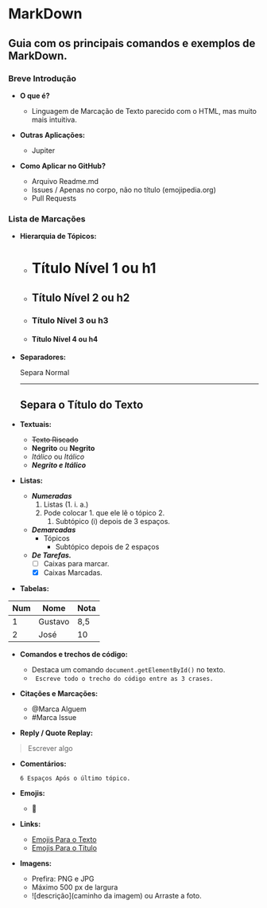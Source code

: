 # MarkDown
## Guia com os principais comandos e exemplos de MarkDown.
### Breve Introdução
* __O que é?__
  * Linguagem de Marcação de Texto parecido com o HTML, mas muito mais intuitiva.
* __Outras Aplicações:__
  * Jupiter

* __Como Aplicar no GitHub?__
  * Arquivo Readme.md
  * Issues / Apenas no corpo, não no título (emojipedia.org)
  * Pull Requests

### Lista de Marcações 
* __Hierarquia de Tópicos:__
  * # Título Nível 1 ou h1
  * ## Título Nível 2 ou h2
  * ### Título Nível 3 ou h3
  * #### Título Nível 4 ou h4
* __Separadores:__
    
    Separa Normal
    ***
    Separa o Título do Texto
    ---
* __Textuais:__
  * ~~Texto Riscado~~
  * **Negrito** ou __Negrito__
  * *Itálico* ou _Itálico_
  * __*Negrito e Itálico*__
* __Listas:__
  * __*Numeradas*__    
      1. Listas (1. i. a.)
      1. Pode colocar 1. que ele lê o tópico 2.
         1. Subtópico (i) depois de 3 espaços.
  * __*Demarcadas*__    
    - Tópicos 
      * Subtópico depois de 2 espaços
  * __*De Tarefas.*__  
    * [ ] Caixas para marcar.
    * [x] Caixas Marcadas. 
* __Tabelas:__

Num | Nome | Nota
--- | --- | ---
1 | Gustavo | 8,5
2 | José | 10

* __Comandos e trechos de código:__
  * Destaca um comando `document.getElementById()` no texto.
  * ``` Escreve todo o trecho do código entre as 3 crases.```
  
* __Citações e Marcações:__
  * @Marca Alguem
  * #Marca Issue
  
* __Reply / Quote Replay:__
> Escrever algo
* __Comentários:__

      6 Espaços Após o último tópico.
* __Emojis:__
  * :vulcan_salute:
* __Links:__
  * [Emojis Para o Texto](https://github.com/ikatyang/emoji-cheat-sheet)
  * [Emojis Para o Título](https://emojipedia.org/)
* __Imagens:__
  * Prefira: PNG e JPG
  * Máximo 500 px de largura
  * ![descrição](caminho da imagem) ou Arraste a foto.
